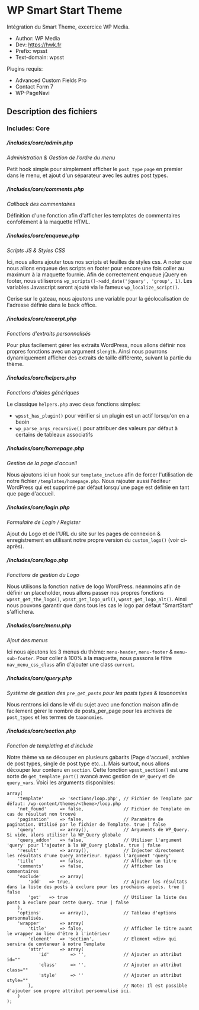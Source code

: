# WP Smart Start Theme

Intégration du Smart Theme, excercice WP Media.

+ Author: WP Media
+ Dev: https://hwk.fr
+ Prefix: wpsst
+ Text-domain: wpsst

Plugins requis:

+ Advanced Custom Fields Pro
+ Contact Form 7
+ WP-PageNavi

## Description des fichiers

### Includes: Core

##### /includes/core/admin.php
_Administration & Gestion de l'ordre du menu_

Petit hook simple pour simplement afficher le `post_type` `page` en premier dans le menu, et ajout d'un séparateur avec les autres post types.

##### /includes/core/comments.php
_Callback des commentaires_

Définition d'une fonction afin d'afficher les templates de commentaires confofément à la maquette HTML.

##### /includes/core/enqueue.php
_Scripts JS & Styles CSS_

Ici, nous allons ajouter tous nos scripts et feuilles de styles css. A noter que nous allons enqueue des scripts en footer pour encore une fois coller au maximum à la maquette fournie. Afin de correctement enqueue jQuery en footer, nous utiliserons `wp_scripts()->add_date('jquery', 'group', 1)`. Les variables Javascript seront ajouté via le fameux `wp_localize_script()`.

Cerise sur le gateau, nous ajoutons une variable pour la géolocalisation de l'adresse définie dans le back office.

##### /includes/core/excerpt.php
_Fonctions d'extraits personnalisés_

Pour plus facilement gérer les extraits WordPress, nous allons définir nos propres fonctions avec un argument `$length`. Ainsi nous pourrons dynamiquement afficher des extraits de taille différente, suivant la partie du thème.

##### /includes/core/helpers.php
_Fonctions d'aides génériques_

Le classique `helpers.php` avec deux fonctions simples:
+ `wpsst_has_plugin()` pour vérifier si un plugin est un actif lorsqu'on en a beoin
+ `wp_parse_args_recursive()` pour attribuer des valeurs par défaut à certains de tableaux associatifs

##### /includes/core/homepage.php
_Gestion de la page d'accueil_

Nous ajoutons ici un hook sur `template_include` afin de forcer l'utilisation de notre fichier `/templates/homepage.php`. Nous rajouter aussi l'éditeur WordPress qui est supprimé par défaut lorsqu'une page est définie en tant que page d'accueil.

##### /includes/core/login.php
_Formulaire de Login / Register_

Ajout du Logo et de l'URL du site sur les pages de connexion & enregistrement en utilisant notre propre version du `custom_logo()` (voir ci-après).

##### /includes/core/logo.php
_Fonctions de gestion du Logo_

Nous utilisons la fonction native de logo WordPress. néanmoins afin de définir un placeholder, nous allons passer nos propres fonctions `wpsst_get_the_logo()`, `wpsst_get_logo_url()`, `wpsst_get_logo_alt()`. Ainsi nous pouvons garantir que dans tous les cas le logo par défaut "SmartStart" s'affichera.

##### /includes/core/menu.php
_Ajout des menus_

Ici nous ajoutons les 3 menus du thème: `menu-header`, `menu-footer` & `menu-sub-footer`. Pour coller à 100% à la maquette, nous passons le filtre `nav_menu_css_class` afin d'ajouter une class `current`.

##### /includes/core/query.php
_Système de gestion des `pre_get_posts` pour les posts types & taxonomies_

Nous rentrons ici dans le vif du sujet avec une fonction maison afin de facilement gérer le nombre de posts_per_page pour les archives de `post_types` et les termes de `taxonomies`.

##### /includes/core/section.php
_Fonction de templating et d'include_

Notre thème va se découper en plusieurs gabarits (Page d'accueil, archive de post types, single de post type etc...). Mais surtout, nous allons découper leur contenu en `section`. Cette fonction `wpsst_section()` est une sorte de `get_template_part()` avancé avec gestion de `WP_Query` et de `query_vars`. Voici les arguments disponibles:

```
array(
    'template'      => 'sections/loop.php', // Fichier de Template par défaut: /wp-content/themes/<theme>/loop.php
    'not_found'     => false,               // Fichier de Template en cas de résultat non trouvé
    'pagination'    => false,               // Paramètre de pagination. Utilisé par le fichier de Template. true | false
    'query'         => array(),             // Arguments de WP_Query. Si vide, alors utiliser la WP_Query globale
    'query_addon'   => false,               // Utiliser l'argument 'query' pour l'ajouter à la WP_Query globale. true | false
    'result'        => array(),             // Injecter directement les résultats d'une Query antérieur. Bypass l'argument 'query'
    'title'         => false,               // Afficher un titre
    'comments'      => false,               // Afficher les commentaires
    'exclude'       => array(
        'add'   => true,                    // Ajouter les résultats dans la liste des posts à exclure pour les prochains appels. true | false
        'get'   => true                     // Utiliser la liste des posts à exclure pour cette Query. true | false
    ),
    'options'       => array(),             // Tableau d'options personnalisés.
    'wrapper'       => array(
        'title'     => false,               // Afficher le titre avant le wrapper au lieu d'être à l'intérieur
        'element'   => 'section',           // Element <div> qui servira de conteneur à notre Template
        'attr'      => array(
            'id'        => '',              // Ajouter un attribut id=""
            'class'     => '',              // Ajouter un attribut class=""
            'style'     => ''               // Ajouter un attribut style=""
        ),                                  // Note: Il est possible d'ajouter son propre attribut personnalisé ici.
    )
);
```
